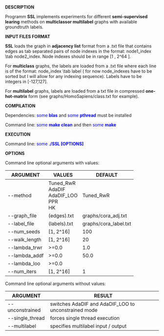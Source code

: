 __DESCRIPTION__

Programm __SSL__ implements experiments for different __semi-supervised learing__ methods on __multiclassor multilabel__ graphs with available groundtruth labels. 

__INPUT FILES FORMAT__

__SSL__ loads the graph in __adjacency list__ format from a .txt file that contains edges as tab separated pairs of node indexes in the format: node1_index \tab node2_index. Node indexes should be in range [1 , 2^64 ]. 

For __multiclass__ graphs, the labels are loaded from a .txt file where each line is of the format: node_index \tab label ( for now node_indexes have to be sorted but I will allow for any indexing sequence). Labels have to be integers in [-127,127]. 

For __multilabel__ graphs, labels are loaded from a txt file in compressed __one-hot-matrix__ form (see graphs/HomoSapiens/class.txt for example).


__COMPILATION__

Dependencies: <span style="color:blue">some **blas** </span> and <span style="color:blue">some **pthread** </span>  must be installed

Command line: <span style="color:blue">some **make clean** </span> and then <span style="color:blue">some **make** </span>

__EXECUTION__
		      	 
Command line: <span style="color:blue">some **./SSL [OPTIONS]** </span>

__OPTIONS__

Command line optional arguments with values:

ARGUMENT | VALUES | DEFAULT
-------- | ------ | -------
--method |  Tuned_RwR <br/> AdaDIF <br/> AdaDIF_LOO <br/> PPR <br/> HK | Tuned_RwR   	
--graph_file | (edges).txt | graphs/cora_adj.txt
--label_file | (labels).txt | graphs/cora_label.txt
--num_seeds | [1, 2^16] | 100
--walk_length | [1, 2^16] | 20
--lambda_trwr | >=0.0 | 1.0
--lambda_addf | >=0.0 | 50.0
--lambda_loo | >=0.0 |     
--num_iters | [1, 2^16] | 1

Command line optional arguments without values:

ARGUMENT | RESULT
-------- | ------
--unconstrained | switches AdaDIF and AdaDIF_LOO to unconstrained mode
--single_thread | forces single thread execution
--multilabel | specifies multilabel input / output















